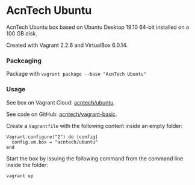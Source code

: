 # AcnTech Ubuntu
AcnTech Ubuntu box based on Ubuntu Desktop 19.10 64-bit installed on a 100 GB disk.

Created with Vagrant 2.2.6 and VirtualBox 6.0.14.

### Packcaging
Package with `vagrant package --base "AcnTech Ubuntu"`

### Usage
See box on Vagrant Cloud: [acntech/ubuntu](https://app.vagrantup.com/acntech/boxes/ubuntu).

See code on GitHub: [acntech/vagrant-basic](https://github.com/acntech/vagrant-basic).

Create a ```Vagrantfile``` with the following content inside an empty folder:
```
Vagrant.configure("2") do |config|
  config.vm.box = "acntech/ubuntu"
end
```

Start the box by issuing the following command from the command line inside the folder:
```
vagrant up
```
